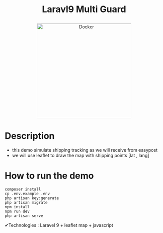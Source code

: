 # <p align="center">Laravl9 Multi Guard</p>

<p align="center">
    <img src="https://user-content.gitlab-static.net/be4169c092b35b099f62186d45999645b6b6b9b9/68747470733a2f2f7261772e67697468756275736572636f6e74656e742e636f6d2f6c61726176656c2f6172742f6d61737465722f6c6f676f2d6c6f636b75702f352532305356472f32253230434d594b2f3125323046756c6c253230436f6c6f722f6c61726176656c2d6c6f676f6c6f636b75702d636d796b2d7265642e737667" alt="Docker" width="300px">


    
</p>


# Description

- this demo simulate shipping tracking as we will receive from easypost 
- we will use leaflet to draw the map with shipping points [lat  , lang]


# How to run the demo

```
composer install
cp .env.example .env
php artisan key:generate
php artisan migrate
npm install
npm run dev
php artisan serve
```



✔Technologies :  Laravel 9  +  leaflet map +  javascript
